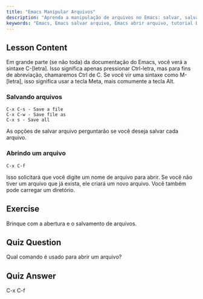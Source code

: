 ```yaml
---
title: "Emacs Manipular Arquivos"
description: "Aprenda a manipulação de arquivos no Emacs: salvar, salvar como e abrir arquivos usando os comandos C-x C-s, C-x C-w e C-x C-f. Domine as operações essenciais de arquivo do Emacs!"
keywords: "Emacs, Emacs salvar arquivo, Emacs abrir arquivo, tutorial Emacs, comandos Linux, Emacs para iniciantes, guia Emacs"
---
```


## Lesson Content

Em grande parte (se não toda) da documentação do Emacs, você verá a sintaxe C-[letra]. Isso significa apenas pressionar Ctrl-letra, mas para fins de abreviação, chamaremos Ctrl de C. Se você vir uma sintaxe como M-[letra], isso significa usar a tecla Meta, mais comumente a tecla Alt.

### Salvando arquivos

```
C-x C-s - Save a file
C-x C-w - Save file as
C-x s - Save all
```

As opções de salvar arquivo perguntarão se você deseja salvar cada arquivo.

### Abrindo um arquivo

```
C-x C-f
```

Isso solicitará que você digite um nome de arquivo para abrir. Se você não tiver um arquivo que já exista, ele criará um novo arquivo. Você também pode carregar um diretório.

## Exercise

Brinque com a abertura e o salvamento de arquivos.

## Quiz Question

Qual comando é usado para abrir um arquivo?

## Quiz Answer

C-x C-f
